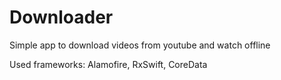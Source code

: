 # Downloader
Simple app to download videos from youtube and watch offline 

Used frameworks: Alamofire, RxSwift, CoreData
